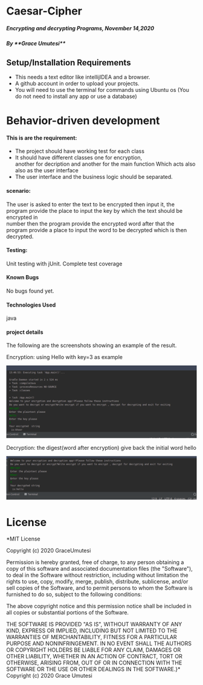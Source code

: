 <h1>Caesar-Cipher</h1> 
<h5>Encrypting and decrypting Programs, November 14,2020</h5> 
<h5>By **Grace Umutesi**</h5>

## Setup/Installation Requirements
* This  needs a text editor like intellijIDEA and a browser.
* A github account in order to upload your projects.
* You will need to use the terminal for commands using Ubuntu os (You do not need to install any app or use a database)
<h1>Behavior-driven development</h1>
<h4>This is are the requirement:</h4>
<ul>
<li>The project should have working test for each class</li>
<li>It should have different classes one for encryption, <br>another for decription and another for the main function Which acts also also as the user interface </li>
<li>The user interface and the business logic should be separated.</li>
</ul>

<h4>scenario:</h4>
The user is asked to enter the text to be encrypted then input it, the program provide the place to input the key by which the text should be encrypted in<br>number then the program provide the encrypted word after that the program provide a place to input the word to be decrypted which is then decrypted. 


<h4>Testing:</h4>
Unit testing with jUnit.
Complete test coverage
<h4> Known Bugs</h4>
No bugs found yet. 
<h4>Technologies Used</h4>
java
<h4>project details</h4>
The following are the screenshots showing an example of the result.

<p>Encryption: using Hello with key=3 as example</p>
<img src="src/images/incription.png">
<p>Decryption: the digest(word after encryption) give back the initial word hello</p>
<img src="src/images/decription.png">
<h1>License</h1>
*MIT License

Copyright (c) 2020 GraceUmutesi

Permission is hereby granted, free of charge, to any person obtaining a copy of this software and associated documentation files (the "Software"), to deal in the Software without restriction, including without limitation the rights to use, copy, modify, merge, publish, distribute, sublicense, and/or sell copies of the Software, and to permit persons to whom the Software is furnished to do so, subject to the following conditions:

The above copyright notice and this permission notice shall be included in all copies or substantial portions of the Software.

THE SOFTWARE IS PROVIDED "AS IS", WITHOUT WARRANTY OF ANY KIND, EXPRESS OR IMPLIED, INCLUDING BUT NOT LIMITED TO THE WARRANTIES OF MERCHANTABILITY, FITNESS FOR A PARTICULAR PURPOSE AND NONINFRINGEMENT. IN NO EVENT SHALL THE AUTHORS OR COPYRIGHT HOLDERS BE LIABLE FOR ANY CLAIM, DAMAGES OR OTHER LIABILITY, WHETHER IN AN ACTION OF CONTRACT, TORT OR OTHERWISE, ARISING FROM, OUT OF OR IN CONNECTION WITH THE SOFTWARE OR THE USE OR OTHER DEALINGS IN THE SOFTWARE.}* Copyright (c) 2020 Grace Umutesi

